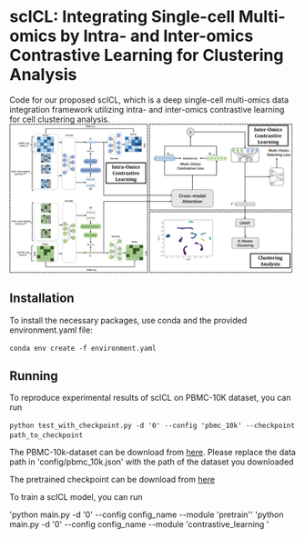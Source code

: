 # scICL: Integrating Single-cell Multi-omics by Intra- and Inter-omics Contrastive Learning for Clustering Analysis
Code for our proposed scICL, which is a deep single-cell multi-omics data integration framework utilizing intra- and inter-omics contrastive learning for cell clustering analysis.
![scICL](/figs/scICL.png)

## Installation

To install the necessary packages, use conda and the provided environment.yaml file:

`conda env create -f environment.yaml`

## Running

To reproduce experimental results of scICL on PBMC-10K dataset, you can run 

`python test_with_checkpoint.py -d '0' --config 'pbmc_10k' --checkpoint path_to_checkpoint`

The PBMC-10k-dataset can be download  from [here](https://scglue.readthedocs.io/zh-cn/latest/data.html). Please replace the data path in 'config/pbmc_10k.json'  with the path of the dataset you downloaded

The pretrained checkpoint can be download from [here](https://pan.quark.cn/s/52bfb960f8fe)

To train a scICL model, you can run

'python main.py -d '0' --config config_name --module 'pretrain''
'python main.py -d '0' --config config_name --module 'contrastive_learning '

